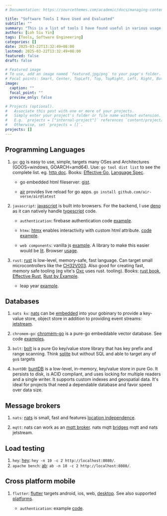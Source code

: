 ```yaml
---
# Documentation: https://sourcethemes.com/academic/docs/managing-content/

title: "Software Tools I Have Used and Evaluated"
subtitle: ""
summary: "This is a list of tools I have found useful in various usage contexts."
authors: [Loh Siu Yin]
tags: [Tools, Software Engineering]
categories: []
date: 2025-03-22T13:32:49+08:00
lastmod: 2025-03-22T13:32:49+08:00
featured: false
draft: false

# Featured image
# To use, add an image named `featured.jpg/png` to your page's folder.
# Focal points: Smart, Center, TopLeft, Top, TopRight, Left, Right, BottomLeft, Bottom, BottomRight.
image:
  caption: ""
  focal_point: ""
  preview_only: false

# Projects (optional).
#   Associate this post with one or more of your projects.
#   Simply enter your project's folder or file name without extension.
#   E.g. `projects = ["internal-project"]` references `content/project/deep-learning/index.md`.
#   Otherwise, set `projects = []`.
projects: []
---
```

## Programming Languages
1. `go`: [go](https://go.dev/) is easy to use, simple, targets many OSes and Architectures (GOOS=windows, GOARCH=amd64). Use: `go tool dist list` to see the complete list. eg. [http doc](https://pkg.go.dev/net/http). Books: [Effective Go](https://go.dev/doc/effective_go), [Language Spec](https://go.dev/ref/spec).

   * go embedded html fileserver: [gist](https://gist.github.com/siuyin/8c666a15b15d9be4cb70fa4ab32ef16e#file-main-go).

   * [air](https://github.com/air-verse/air) provides live reload for go apps. `go install github.com/air-verse/air@latest`

1. `javascript`: [javascript](https://developer.mozilla.org/en-US/docs/Web/JavaScript/Reference) is built into browsers. For the backend, I use [deno](https://deno.com/) as it can natively handle [typescript](https://www.typescriptlang.org/) code.

   * `authentication`: firebase authentication code [example](https://github.com/siuyin/firebase_auth_min_example/blob/main/fbauth/index.html).

   * `htmx`: [htmx](https://htmx.org/) enables interactivity with custom html attribute. [code example](https://gist.github.com/siuyin/8c666a15b15d9be4cb70fa4ab32ef16e#file-index-html).

   * `web components`: vanilla js [example](https://github.com/siuyin/intro-html-css-js/blob/main/012/index.html). A library to make this easier would be [lit](https://lit.dev/). Browser [usage](https://lit.dev/docs/getting-started/#use-bundles). 

1. `rust`: [rust](https://www.rust-lang.org/) is low-level, memory-safe, fast language. Can target small microcontrollers like the [CH32V003](https://docs.rs/ch32v0/latest/ch32v0/index.html). Also good for creating fast, memory safe tooling (eg vite's [Oxc](https://oxc.rs/) uses rust. tooling). Books: [rust book](https://doc.rust-lang.org/book/), [Effective Rust](https://effective-rust.com/), [Rust by Example](https://doc.rust-lang.org/stable/rust-by-example/).

    * leap year [example](https://gist.github.com/siuyin/2c371f203b750577b0c1871427168016).

## Databases
1. `nats kv`: [nats](https://pkg.go.dev/github.com/nats-io/nats.go) can be [embedded](https://youtu.be/cdTrl8UfcBo?si=BpT-JhwGyr_lzgF0) into your gobinary to provide a key-value store, object store in addition to providing event streams: [jetstream](https://docs.nats.io/nats-concepts/jetstream).

1. `chromem-go`: [chromem-go](https://github.com/philippgille/chromem-go) is a pure-go embeddable vector database. See code [examples](https://github.com/siuyin/useful-tools-talk/blob/main/cmd/rag/main.go).

1. `bolt`: [bolt](https://github.com/boltdb/bolt) is a pure Go key/value store library that has key prefix and range scanning. Think [sqlite]() but without SQL and able to target any of `go`s targets

1. `buntDB`: [buntDB](https://github.com/tidwall/buntdb) is a low-level, in-memory, key/value store in pure Go. It persists to disk, is ACID compliant, and uses locking for multiple readers and a single writer. It supports custom indexes and geospatial data. It's ideal for projects that need a dependable database and favor speed over data size.

## Message brokers
1. `nats`: [nats](https://nats.io/) is small, fast and features [location independence](https://docs.nats.io/nats-concepts/overview).

1. `mqtt`: nats can work as an [mqtt broker](https://github.com/nats-io/nats-server/blob/main/server/README-MQTT.md). nats mqtt [bridges](https://docs.nats.io/running-a-nats-service/configuration/mqtt#communication-between-mqtt-and-nats) mqtt and nats jetstream.

## Load testing
1. `hey`: [hey](https://github.com/rakyll/hey): `hey -n 10 -c 2 http://localhost:8080/`.
1. `apache bench`: [ab](https://httpd.apache.org/docs/2.4/programs/ab.html): `ab -n 10 -c 2 http://localhost:8080/`.

## Cross platform mobile
1. `flutter`: [flutter](https://flutter.dev/) targets android, ios, web, [desktop](https://docs.flutter.dev/platform-integration/desktop). See also supported [platforms](https://docs.flutter.dev/reference/supported-platforms).

    * `authentication`: example [code](https://github.com/siuyin/flutter_authn/blob/main/lib/main.dart).
